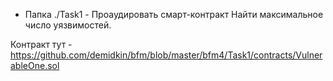 * Папка ./Task1 - Проаудировать смарт-контракт Найти максимальное число уязвимостей.

Контракт тут - https://github.com/demidkin/bfm/blob/master/bfm4/Task1/contracts/VulnerableOne.sol